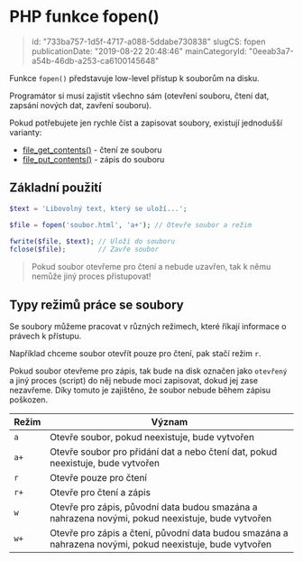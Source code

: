PHP funkce fopen()
================================

> id: "733ba757-1d5f-4717-a088-5ddabe730838"
> slugCS: fopen
> publicationDate: "2019-08-22 20:48:46"
> mainCategoryId: "0eeab3a7-a54b-46db-a253-ca6100145648"

Funkce `fopen()` představuje low-level přístup k souborům na disku.

Programátor si musí zajistit všechno sám (otevření souboru, čtení dat, zapsání nových dat, zavření souboru).

Pokud potřebujete jen rychle číst a zapisovat soubory, existují jednodušší varianty:

- <a href="/file-get-contents">file_get_contents()</a> - čtení ze souboru
- <a href="/file-put-contents">file_put_contents()</a> - zápis do souboru

Základní použití
----------------

```php
$text = 'Libovolný text, který se uloží...';

$file = fopen('soubor.html', 'a+'); // Otevře soubor a režim

fwrite($file, $text); // Uloží do souboru
fclose($file);        // Zavře soubor
```

> Pokud soubor otevřeme pro čtení a nebude uzavřen, tak k němu nemůže jiný proces přistupovat!

Typy režimů práce se soubory
----------------------------

Se soubory můžeme pracovat v různých režimech, které říkají informace o právech k přístupu.

Například chceme soubor otevřít pouze pro čtení, pak stačí režim `r`.

Pokud soubor otevřeme pro zápis, tak bude na disk označen jako `otevřený` a jiný proces (script) do něj nebude moci zapisovat, dokud jej zase nezavřeme. Díky tomuto je zajištěno, že soubor nebude během zápisu poškozen.

| Režim | Význam |
|-------|--------|
| `a`   | Otevře soubor, pokud neexistuje, bude vytvořen |
| `a+`  | Otevře soubor pro přidání dat a nebo čtení dat, pokud neexistuje, bude vytvořen |
| `r`   | Otevře pouze pro čtení |
| `r+`  | Otevře pro čtení a zápis |
| `w`   | Otevře pro zápis, původní data budou smazána a nahrazena novými, pokud neexistuje, bude vytvořen |
| `w+`  | Otevře pro zápis a čtení, původní data budou smazána a nahrazena novými, pokud neexistuje, bude vytvořen |

